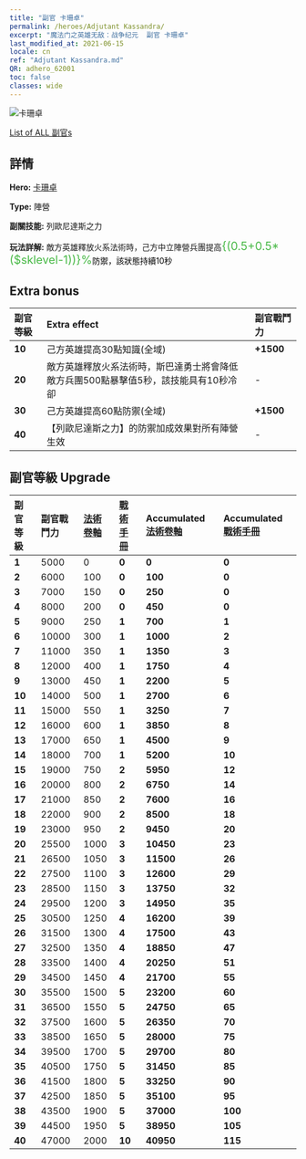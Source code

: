 ```yaml
---
title: "副官 卡珊卓"
permalink: /heroes/Adjutant Kassandra/
excerpt: "魔法门之英雄无敌：战争纪元  副官 卡珊卓"
last_modified_at: 2021-06-15
locale: cn
ref: "Adjutant Kassandra.md"
QR: adhero_62001
toc: false
classes: wide
---
```

  ![卡珊卓](/images/h/h_kashandela.jpg)

 [List of ALL 副官s](/cn/heroes/Adjutants/) 

## 詳情
 **Hero:**  [卡珊卓](/cn/heroes/Kassandra/) 

 **Type:**  陣營 

 **副關技能:**  列歐尼達斯之力 

 **玩法詳解:** 敵方英雄釋放火系法術時，己方中立陣營兵團提高<span style="color: #48b946;font-size:20px">{(0.5+0.5*($sklevel-1))}%</span><span style="color: black">防禦，該狀態持續10秒

## Extra bonus

  | 副官等級 | Extra effect | 副官戰鬥力  |
  |:---|:-------|:------------|
  | **10** | 己方英雄提高30點知識(全域) | **+1500** |
  | **20** | 敵方英雄釋放火系法術時，斯巴達勇士將會降低敵方兵團500點暴擊值5秒，該技能具有10秒冷卻 | - |
  | **30** | 己方英雄提高60點防禦(全域) | **+1500** |
  | **40** | 【列歐尼達斯之力】的防禦加成效果對所有陣營生效 | - |


## 副官等級 Upgrade

  | 副官等級 | 副官戰鬥力 | [法術卷軸](/cn/Items/con_694/) | [戰術手冊](/cn/Items/unk_2115/) | Accumulated [法術卷軸](/cn/Items/con_694/) | Accumulated [戰術手冊](/cn/Items/unk_2115/) |
  |:-------|:-------|:------------|:------------|:------------|:------------|
  | **1** | 5000 | 0 | **0** | **0** | **0** |
  | **2** | 6000 | 100 | **0** | **100** | **0** |
  | **3** | 7000 | 150 | **0** | **250** | **0** |
  | **4** | 8000 | 200 | **0** | **450** | **0** |
  | **5** | 9000 | 250 | **1** | **700** | **1** |
  | **6** | 10000 | 300 | **1** | **1000** | **2** |
  | **7** | 11000 | 350 | **1** | **1350** | **3** |
  | **8** | 12000 | 400 | **1** | **1750** | **4** |
  | **9** | 13000 | 450 | **1** | **2200** | **5** |
  | **10** | 14000 | 500 | **1** | **2700** | **6** |
  | **11** | 15000 | 550 | **1** | **3250** | **7** |
  | **12** | 16000 | 600 | **1** | **3850** | **8** |
  | **13** | 17000 | 650 | **1** | **4500** | **9** |
  | **14** | 18000 | 700 | **1** | **5200** | **10** |
  | **15** | 19000 | 750 | **2** | **5950** | **12** |
  | **16** | 20000 | 800 | **2** | **6750** | **14** |
  | **17** | 21000 | 850 | **2** | **7600** | **16** |
  | **18** | 22000 | 900 | **2** | **8500** | **18** |
  | **19** | 23000 | 950 | **2** | **9450** | **20** |
  | **20** | 25500 | 1000 | **3** | **10450** | **23** |
  | **21** | 26500 | 1050 | **3** | **11500** | **26** |
  | **22** | 27500 | 1100 | **3** | **12600** | **29** |
  | **23** | 28500 | 1150 | **3** | **13750** | **32** |
  | **24** | 29500 | 1200 | **3** | **14950** | **35** |
  | **25** | 30500 | 1250 | **4** | **16200** | **39** |
  | **26** | 31500 | 1300 | **4** | **17500** | **43** |
  | **27** | 32500 | 1350 | **4** | **18850** | **47** |
  | **28** | 33500 | 1400 | **4** | **20250** | **51** |
  | **29** | 34500 | 1450 | **4** | **21700** | **55** |
  | **30** | 35500 | 1500 | **5** | **23200** | **60** |
  | **31** | 36500 | 1550 | **5** | **24750** | **65** |
  | **32** | 37500 | 1600 | **5** | **26350** | **70** |
  | **33** | 38500 | 1650 | **5** | **28000** | **75** |
  | **34** | 39500 | 1700 | **5** | **29700** | **80** |
  | **35** | 40500 | 1750 | **5** | **31450** | **85** |
  | **36** | 41500 | 1800 | **5** | **33250** | **90** |
  | **37** | 42500 | 1850 | **5** | **35100** | **95** |
  | **38** | 43500 | 1900 | **5** | **37000** | **100** |
  | **39** | 44500 | 1950 | **5** | **38950** | **105** |
  | **40** | 47000 | 2000 | **10** | **40950** | **115** |
